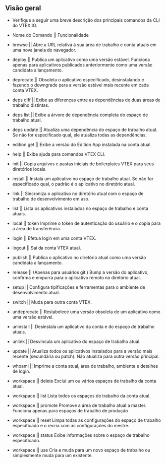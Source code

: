 ## Visão geral

* Verifique a seguir uma breve descrição dos principais comandos da CLI do VTEX IO.

* Nome do Comando || Funcionalidade

- browse || Abre a URL relativa à sua área de trabalho e conta atuais em uma nova janela do navegador.

- deploy || Publica um aplicativo como uma versão estável. Funciona apenas para aplicativos publicados anteriormente como uma versão candidata a lançamento.

- deprecate || Obsoleta o aplicativo especificado, desinstalando e fazendo o downgrade para a versão estável mais recente em cada conta VTEX.

- deps diff	 || Exibe as diferenças entre as dependências de duas áreas de trabalho distintas.

- deps list	 ||  Exibe a árvore de dependência completa do espaço de trabalho atual.

- deps update  ||  Atualiza uma dependência do espaço de trabalho atual. Se não for especificado qual, ele atualiza todas as dependências.

- edition get  ||  Exibe a versão do Edition App instalada na conta atual.

- help  ||  	Exibe ajuda para comandos VTEX CLI.

- init  ||  	Copia arquivos e pastas iniciais de boilerplates VTEX para seus diretórios locais.

- install  ||  	Instala um aplicativo no espaço de trabalho atual. Se não for especificado qual, o padrão é o aplicativo no diretório atual.

- link  ||  	Sincroniza o aplicativo no diretório atual com o espaço de trabalho de desenvolvimento em uso.

- list  ||  	Lista os aplicativos instalados no espaço de trabalho e conta atuais.

- local  ||  token	Imprime o token de autenticação do usuário e o copia para a área de transferência.

- login  ||  	Efetua login em uma conta VTEX.

- logout   ||  	Sai da conta VTEX atual.

- publish  ||  	Publica o aplicativo no diretório atual como uma versão candidata a lançamento.

- release  ||  	(Apenas para usuários git.) Bump a versão do aplicativo, confirma e empurra para o aplicativo remoto no diretório atual.

- setup  ||  	Configura tipificações e ferramentas para o ambiente de desenvolvimento atual.

- switch  ||  	Muda para outra conta VTEX.

- undeprecate  ||  	Restabelece uma versão obsoleta de um aplicativo como uma versão estável.

- uninstall  ||  	Desinstala um aplicativo da conta e do espaço de trabalho atuais.

- unlink  ||  	Desvincula um aplicativo do espaço de trabalho atual.

- update  ||  	Atualiza todos os aplicativos instalados para a versão mais recente (secundária ou patch). Não atualiza para outra versão principal.

- whoami  ||  	Imprime a conta atual, área de trabalho, ambiente e detalhes de login.

- workspace  ||   delete	Exclui um ou vários espaços de trabalho da conta atual.

- workspace  ||   list	Lista todos os espaços de trabalho da conta atual.

- workspace   ||  promote	Promove a área de trabalho atual a master. Funciona apenas para espaços de trabalho de produção

- workspace   ||  reset	Limpa todas as configurações do espaço de trabalho especificado e o recria com as configurações do mestre.

- workspace   ||  status	Exibe informações sobre o espaço de trabalho especificado.

- workspace   ||  use	Cria e muda para um novo espaço de trabalho ou simplesmente muda para um existente.